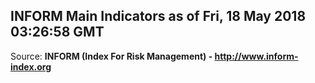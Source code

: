 ## INFORM Main Indicators as of Fri, 18 May 2018 03:26:58 GMT

Source: **INFORM (Index For Risk Management) - http://www.inform-index.org**